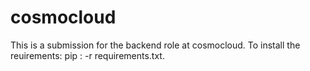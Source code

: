 # cosmocloud
This is a submission for the backend role at cosmocloud.
To install the reuirements:
    pip : -r requirements.txt.
